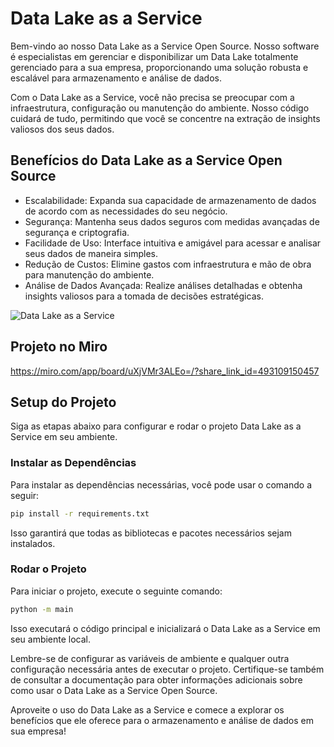 <!-- Sobre o Serviço -->
# Data Lake as a Service

Bem-vindo ao nosso Data Lake as a Service Open Source. Nosso software é especialistas em gerenciar e disponibilizar um Data Lake totalmente gerenciado para a sua empresa, proporcionando uma solução robusta e escalável para armazenamento e análise de dados.

Com o Data Lake as a Service, você não precisa se preocupar com a infraestrutura, configuração ou manutenção do ambiente. Nosso código cuidará de tudo, permitindo que você se concentre na extração de insights valiosos dos seus dados.

<!-- Benefícios -->
## Benefícios do Data Lake as a Service Open Source

- Escalabilidade: Expanda sua capacidade de armazenamento de dados de acordo com as necessidades do seu negócio.
- Segurança: Mantenha seus dados seguros com medidas avançadas de segurança e criptografia.
- Facilidade de Uso: Interface intuitiva e amigável para acessar e analisar seus dados de maneira simples.
- Redução de Custos: Elimine gastos com infraestrutura e mão de obra para manutenção do ambiente.
- Análise de Dados Avançada: Realize análises detalhadas e obtenha insights valiosos para a tomada de decisões estratégicas.

![Data Lake as a Service](https://dataengineer.help/DLaaS/DLaaS.png)

## Projeto no Miro

https://miro.com/app/board/uXjVMr3ALEo=/?share_link_id=493109150457

<!-- Setup do Projeto -->
## Setup do Projeto

Siga as etapas abaixo para configurar e rodar o projeto Data Lake as a Service em seu ambiente.

### Instalar as Dependências

Para instalar as dependências necessárias, você pode usar o comando a seguir:

```bash
pip install -r requirements.txt
```

Isso garantirá que todas as bibliotecas e pacotes necessários sejam instalados.

### Rodar o Projeto

Para iniciar o projeto, execute o seguinte comando:

```bash
python -m main
```

Isso executará o código principal e inicializará o Data Lake as a Service em seu ambiente local.

Lembre-se de configurar as variáveis de ambiente e qualquer outra configuração necessária antes de executar o projeto. Certifique-se também de consultar a documentação para obter informações adicionais sobre como usar o Data Lake as a Service Open Source.

Aproveite o uso do Data Lake as a Service e comece a explorar os benefícios que ele oferece para o armazenamento e análise de dados em sua empresa!

